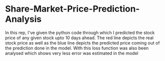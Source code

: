 # Share-Market-Price-Prediction-Analysis
In this rep, I've given the python code through which I predicted the stock price of any given stock upto 10 days ahead. The red line depicts the real stock price as well as the blue line depicts the predicted price coming out of the prediction done in the model. With this loss function was also been analysed which shows very less error was estimated in the model

